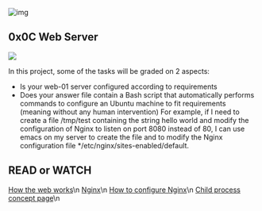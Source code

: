 ![img](https://assets.imaginablefutures.com/media/images/ALX_Logo.max-200x150.png)

## 0x0C Web Server

![](https://s3.amazonaws.com/intranet-projects-files/holbertonschool-sysadmin_devops/266/8Gu52Qv.png)

In this project, some of the tasks will be graded on 2 aspects:

- Is your web-01 server configured according to requirements
- Does your answer file contain a Bash script that automatically performs commands to configure an Ubuntu machine to fit requirements (meaning without any human intervention)
For example, if I need to create a file /tmp/test containing the string hello world and modify the configuration of Nginx to listen on port 8080 instead of 80, I can use emacs on my server to create the file and to modify the Nginx configuration file */etc/nginx/sites-enabled/default.

## READ or WATCH
[How the web works](https://intranet.alxswe.com/rltoken/6TI3HiyFdwrbXWKVF24Gxw)\n
[Nginx](https://intranet.alxswe.com/rltoken/vkVMGlaf39j2DWAQWzo6EA)\n
[How to configure Nginx](https://intranet.alxswe.com/rltoken/zKrpVxWuUHVdW4URAjdFbw)\n
[Child process concept page](https://intranet.alxswe.com/rltoken/Ar18u5sRis1fkvkVgzdcqg)\n
